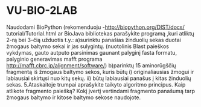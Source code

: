 VU-BIO-2LAB
===========

Naudodami BioPython (rekomenduoju -http://biopython.org/DIST/docs/ 
tutorial/Tutorial.html  ar BioJava bibliotekas parašykite 
programą ,kuri atliktų 2-rą bei 3-čią užduotis t.y.: 
a)surinktu panašias žinduolių sekas duotai žmogaus baltymo sekai ir jas sulygintų.
(nuotolinis Blast paieškos vykdymas, gauto autputo parsinimas gaunant 
palyginį fasta formatu, palyginio generavimas mafft programa http://mafft.cbrc.jp/alignment/software/) 
b)parinktų 15 aminorūgščių fragmentą iš žmogaus baltymo sekos, kuris 
būtų
i) originaliausias žmogui ir labiausiai skirtųsi nuo  kitų sekų. 
ii) būtų labiausiai panašus į kitas žinduolių sekas. 
5.Ataskaitoje trumpai aprašykite taikyto algoritmo principus. Kaip 
atlikote  fragmento paiešką? Kokį įvertį vertindami fragmento panašumą 
tarp žmogaus baltymo ir kitose baltymo sekose naudojote.
